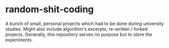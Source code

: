 # random-shit-coding
A bunch of small, personal projects which had to be done during university studies. Might also include algorithm's excerpts, re-written / forked projects. Generally, this repository serves no purpose but to store the experiments. 
